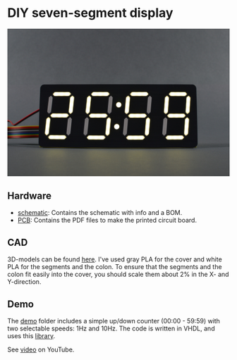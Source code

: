 # DIY seven-segment display

![DIY seven-segment display](/ssd_4digit.jpg)

## Hardware

* [schematic](/hardware/schematic): Contains the schematic with info and a BOM.
* [PCB](/hardware/pcb): Contains the PDF files to make the printed circuit
board.

## CAD

3D-models can be found [here](/cad). I've used gray PLA for the cover and white
PLA for the segments and the colon. To ensure that the segments and the colon
fit easily into the cover, you should scale them about 2% in the X- and
Y-direction.

## Demo

The [demo](/demo) folder includes a simple up/down counter (00:00 - 59:59) with
two selectable speeds: 1Hz and 10Hz. The code is written in VHDL, and uses this
[library](https://github.com/SteveVDB/VHDL).

See [video](https://www.youtube.com/watch?v=nK1kVYSnTY8) on YouTube.
